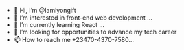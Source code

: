 - 👋 Hi, I’m @Iamlyongift
- 👀 I’m interested in front-end web development ...
- 🌱 I’m currently learning React ...
- 💞️ I’m looking for opportunities to advance my tech career
- 📫 How to reach me +23470-4370-7580...

<!---
Iamlyongift/Iamlyongift is a ✨ special ✨ repository because its `README.md` (this file) appears on your GitHub profile.
You can click the Preview link to take a look at your changes.
--->
